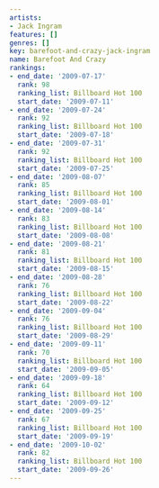 ```yaml
---
artists:
- Jack Ingram
features: []
genres: []
key: barefoot-and-crazy-jack-ingram
name: Barefoot And Crazy
rankings:
- end_date: '2009-07-17'
  rank: 98
  ranking_list: Billboard Hot 100
  start_date: '2009-07-11'
- end_date: '2009-07-24'
  rank: 92
  ranking_list: Billboard Hot 100
  start_date: '2009-07-18'
- end_date: '2009-07-31'
  rank: 92
  ranking_list: Billboard Hot 100
  start_date: '2009-07-25'
- end_date: '2009-08-07'
  rank: 85
  ranking_list: Billboard Hot 100
  start_date: '2009-08-01'
- end_date: '2009-08-14'
  rank: 83
  ranking_list: Billboard Hot 100
  start_date: '2009-08-08'
- end_date: '2009-08-21'
  rank: 81
  ranking_list: Billboard Hot 100
  start_date: '2009-08-15'
- end_date: '2009-08-28'
  rank: 76
  ranking_list: Billboard Hot 100
  start_date: '2009-08-22'
- end_date: '2009-09-04'
  rank: 76
  ranking_list: Billboard Hot 100
  start_date: '2009-08-29'
- end_date: '2009-09-11'
  rank: 70
  ranking_list: Billboard Hot 100
  start_date: '2009-09-05'
- end_date: '2009-09-18'
  rank: 64
  ranking_list: Billboard Hot 100
  start_date: '2009-09-12'
- end_date: '2009-09-25'
  rank: 67
  ranking_list: Billboard Hot 100
  start_date: '2009-09-19'
- end_date: '2009-10-02'
  rank: 82
  ranking_list: Billboard Hot 100
  start_date: '2009-09-26'
---
```


